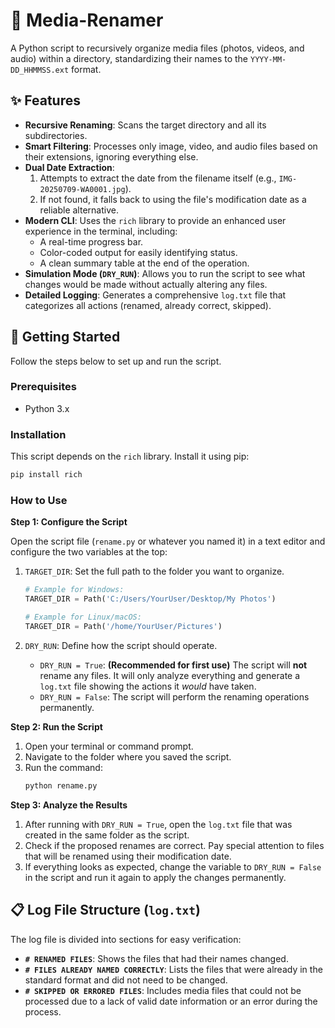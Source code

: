 # 📂 Media-Renamer

A Python script to recursively organize media files (photos, videos, and audio) within a directory, standardizing their names to the `YYYY-MM-DD_HHMMSS.ext` format.

## ✨ Features

-   **Recursive Renaming**: Scans the target directory and all its subdirectories.
-   **Smart Filtering**: Processes only image, video, and audio files based on their extensions, ignoring everything else.
-   **Dual Date Extraction**:
    1.  Attempts to extract the date from the filename itself (e.g., `IMG-20250709-WA0001.jpg`).
    2.  If not found, it falls back to using the file's modification date as a reliable alternative.
-   **Modern CLI**: Uses the `rich` library to provide an enhanced user experience in the terminal, including:
    -   A real-time progress bar.
    -   Color-coded output for easily identifying status.
    -   A clean summary table at the end of the operation.
-   **Simulation Mode (`DRY_RUN`)**: Allows you to run the script to see what changes would be made without actually altering any files.
-   **Detailed Logging**: Generates a comprehensive `log.txt` file that categorizes all actions (renamed, already correct, skipped).

## 🚀 Getting Started

Follow the steps below to set up and run the script.

### Prerequisites

-   Python 3.x

### Installation

This script depends on the `rich` library. Install it using pip:

```bash
pip install rich
```

### How to Use

**Step 1: Configure the Script**

Open the script file (`rename.py` or whatever you named it) in a text editor and configure the two variables at the top:

1.  `TARGET_DIR`: Set the full path to the folder you want to organize.
    ```python
    # Example for Windows:
    TARGET_DIR = Path('C:/Users/YourUser/Desktop/My Photos')

    # Example for Linux/macOS:
    TARGET_DIR = Path('/home/YourUser/Pictures')
    ```

2.  `DRY_RUN`: Define how the script should operate.
    -   `DRY_RUN = True`: **(Recommended for first use)** The script will **not** rename any files. It will only analyze everything and generate a `log.txt` file showing the actions it *would* have taken.
    -   `DRY_RUN = False`: The script will perform the renaming operations permanently.

**Step 2: Run the Script**

1.  Open your terminal or command prompt.
2.  Navigate to the folder where you saved the script.
3.  Run the command:
    ```bash
    python rename.py
    ```

**Step 3: Analyze the Results**

1.  After running with `DRY_RUN = True`, open the `log.txt` file that was created in the same folder as the script.
2.  Check if the proposed renames are correct. Pay special attention to files that will be renamed using their modification date.
3.  If everything looks as expected, change the variable to `DRY_RUN = False` in the script and run it again to apply the changes permanently.

## 📋 Log File Structure (`log.txt`)

The log file is divided into sections for easy verification:

-   **`# RENAMED FILES`**: Shows the files that had their names changed.
-   **`# FILES ALREADY NAMED CORRECTLY`**: Lists the files that were already in the standard format and did not need to be changed.
-   **`# SKIPPED OR ERRORED FILES`**: Includes media files that could not be processed due to a lack of valid date information or an error during the process.
